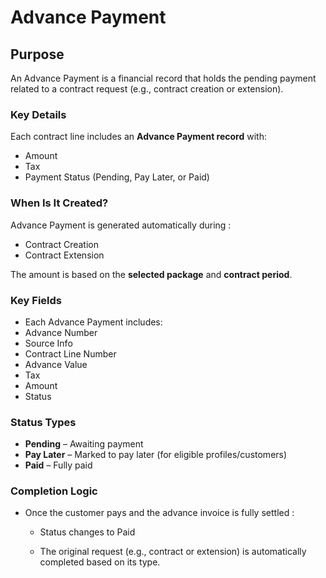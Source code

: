 # Advance Payment

## Purpose

An Advance Payment is a financial record that holds the pending payment related to a contract request (e.g., contract creation or extension).

### Key Details

Each contract line includes an **Advance Payment record** with:

  - Amount
  - Tax
  - Payment Status (Pending, Pay Later, or Paid)

### When Is It Created?

Advance Payment is generated automatically during :

  - Contract Creation
  - Contract Extension

The amount is based on the **selected package** and **contract period**.

### Key Fields

  - Each Advance Payment includes:
  - Advance Number
  - Source Info
  - Contract Line Number
  - Advance Value
  - Tax
  - Amount
  - Status

### Status Types

  - **Pending** – Awaiting payment
  - **Pay Later** – Marked to pay later (for eligible profiles/customers)
  - **Paid** – Fully paid

### Completion Logic

  - Once the customer pays and the advance invoice is fully settled :

    - Status changes to Paid

    - The original request (e.g., contract or  extension) is automatically completed based on its type.